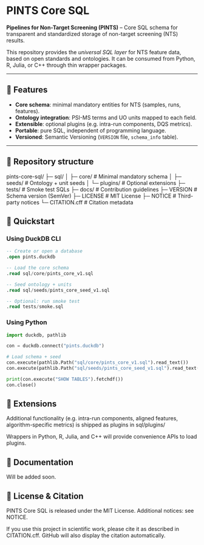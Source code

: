 # PINTS Core SQL  

**Pipelines for Non-Target Screening (PINTS)** – Core SQL schema for transparent and standardized storage of non-target screening (NTS) results.  

This repository provides the *universal SQL layer* for NTS feature data, based on open standards and ontologies. It can be consumed from Python, R, Julia, or C++ through thin wrapper packages.  

---

## 📌 Features
- **Core schema**: minimal mandatory entities for NTS (samples, runs, features).  
- **Ontology integration**: PSI-MS terms and UO units mapped to each field.  
- **Extensible**: optional plugins (e.g. intra-run components, DQS metrics).  
- **Portable**: pure SQL, independent of programming language.  
- **Versioned**: Semantic Versioning (`VERSION` file, `schema_info` table).  

---

## 📂 Repository structure
pints-core-sql/
├─ sql/
│ ├─ core/ # Minimal mandatory schema
│ ├─ seeds/ # Ontology + unit seeds
│ └─ plugins/ # Optional extensions
├─ tests/ # Smoke test SQLs
├─ docs/ # Contribution guidelines
├─ VERSION # Schema version (SemVer)
├─ LICENSE # MIT License
├─ NOTICE # Third-party notices
└─ CITATION.cff # Citation metadata

## 🚀 Quickstart
### Using DuckDB CLI
```sql
-- Create or open a database
.open pints.duckdb

-- Load the core schema
.read sql/core/pints_core_v1.sql

-- Seed ontology + units
.read sql/seeds/pints_core_seed_v1.sql

-- Optional: run smoke test
.read tests/smoke.sql
```

### Using Python
```python
import duckdb, pathlib

con = duckdb.connect("pints.duckdb")

# Load schema + seed
con.execute(pathlib.Path("sql/core/pints_core_v1.sql").read_text())
con.execute(pathlib.Path("sql/seeds/pints_core_seed_v1.sql").read_text())

print(con.execute("SHOW TABLES").fetchdf())
con.close()
```

## 🔌 Extensions
Additional functionality (e.g. intra-run components, aligned features, algorithm-specific metrics) is shipped as plugins in sql/plugins/

Wrappers in Python, R, Julia, and C++ will provide convenience APIs to load plugins.

## 📖 Documentation
Will be added soon.

## 📜 License & Citation
PINTS Core SQL is released under the MIT License.
Additional notices: see NOTICE.

If you use this project in scientific work, please cite it as described in CITATION.cff. GitHub will also display the citation automatically.
